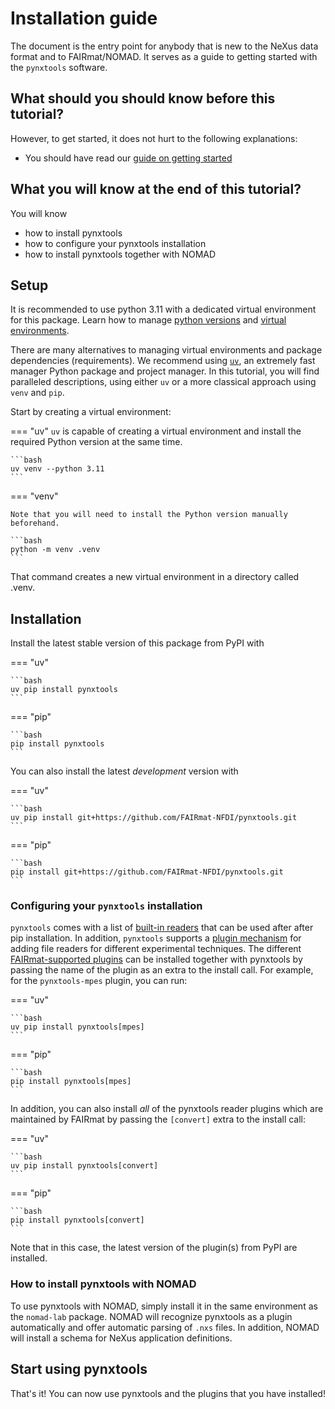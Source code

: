 # Installation guide

The document is the entry point for anybody that is new to the NeXus data format and to FAIRmat/NOMAD. It serves as a guide to getting started with the `pynxtools` software.

## What should you should know before this tutorial?

However, to get started, it does not hurt to  the following explanations:

- You should have read our [guide on getting started](../getting-started.md)

## What you will know at the end of this tutorial?

You will know

- how to install pynxtools
- how to configure your pynxtools installation
- how to install pynxtools together with NOMAD

## Setup

It is recommended to use python 3.11 with a dedicated virtual environment for this package. Learn how to manage [python versions](https://github.com/pyenv/pyenv) and
[virtual environments](https://realpython.com/python-virtual-environments-a-primer/).


There are many alternatives to managing virtual environments and package dependencies (requirements). We recommend using [`uv`](https://github.com/astral-sh/uv), an extremely fast manager Python package and project manager. In this tutorial, you will find paralleled descriptions, using either `uv` or a more classical approach using `venv` and `pip`.

Start by creating a virtual environment:

=== "uv"
    `uv` is capable of creating a virtual environment and install the required Python version at the same time.

    ```bash
    uv venv --python 3.11
    ```

=== "venv"

    Note that you will need to install the Python version manually beforehand.

    ```bash
    python -m venv .venv
    ```
That command creates a new virtual environment in a directory called .venv.

## Installation

Install the latest stable version of this package from PyPI with

=== "uv"

    ```bash
    uv pip install pynxtools
    ```

=== "pip"


    ```bash
    pip install pynxtools
    ```

You can also install the latest _development_ version with

=== "uv"

    ```bash
    uv pip install git+https://github.com/FAIRmat-NFDI/pynxtools.git
    ```

=== "pip"


    ```bash
    pip install git+https://github.com/FAIRmat-NFDI/pynxtools.git
    ```

### Configuring your `pynxtools` installation

`pynxtools` comes with a list of [built-in readers](../reference/built-in-readers.md) that can be used after after pip installation. In addition, `pynxtools` supports a [plugin mechanism](../how-tos/build-a-plugin.md) for adding file readers for different experimental techniques. The different [FAIRmat-supported plugins](../reference/plugins.md) can be installed together with pynxtools by passing the name of the plugin as an extra to the install call. For example, for the `pynxtools-mpes` plugin, you can run:

=== "uv"

    ```bash
    uv pip install pynxtools[mpes]
    ```

=== "pip"


    ```bash
    pip install pynxtools[mpes]
    ```

In addition, you can also install _all_ of the pynxtools reader plugins which are maintained by FAIRmat by passing the `[convert]` extra to the install call:

=== "uv"

    ```bash
    uv pip install pynxtools[convert]
    ```

=== "pip"


    ```bash
    pip install pynxtools[convert]
    ```

Note that in this case, the latest version of the plugin(s) from PyPI are installed.

### How to install pynxtools with NOMAD

To use pynxtools with NOMAD, simply install it in the same environment as the `nomad-lab` package. NOMAD will recognize pynxtools as a plugin automatically and offer automatic parsing of `.nxs` files. In addition, NOMAD will install a schema for NeXus application definitions.

## Start using pynxtools

That's it! You can now use pynxtools and the plugins that you have installed!